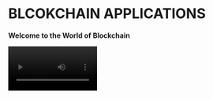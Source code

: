 # BLCOKCHAIN APPLICATIONS

**Welcome to the World of Blockchain**

<video src='https://github.com/Tolu-Orina/BlockChainApp/demo1-rxvault (online-video-cutter.com).mp4' width=180/>
